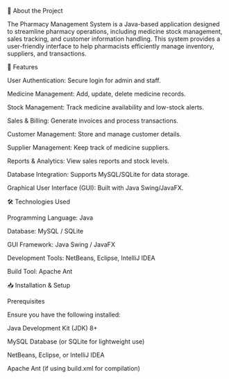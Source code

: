 📖 About the Project

The Pharmacy Management System is a Java-based application designed to streamline pharmacy operations, including medicine stock management, sales tracking, and customer information handling. This system provides a user-friendly interface to help pharmacists efficiently manage inventory, suppliers, and transactions.

🚀 Features

User Authentication: Secure login for admin and staff.

Medicine Management: Add, update, delete medicine records.

Stock Management: Track medicine availability and low-stock alerts.

Sales & Billing: Generate invoices and process transactions.

Customer Management: Store and manage customer details.

Supplier Management: Keep track of medicine suppliers.

Reports & Analytics: View sales reports and stock levels.

Database Integration: Supports MySQL/SQLite for data storage.

Graphical User Interface (GUI): Built with Java Swing/JavaFX.

🛠️ Technologies Used

Programming Language: Java

Database: MySQL / SQLite

GUI Framework: Java Swing / JavaFX

Development Tools: NetBeans, Eclipse, IntelliJ IDEA

Build Tool: Apache Ant

📥 Installation & Setup

Prerequisites

Ensure you have the following installed:

Java Development Kit (JDK) 8+

MySQL Database (or SQLite for lightweight use)

NetBeans, Eclipse, or IntelliJ IDEA

Apache Ant (if using build.xml for compilation)
